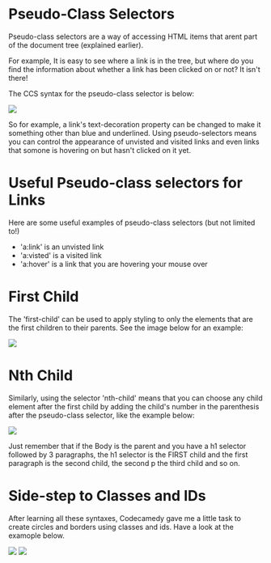 <html>
<head>
	<title>Even More Specificity!</title>
</head>
<body>
<h1>Pseudo-Class Selectors</h1>
<p>Pseudo-class selectors are a way of accessing HTML items that arent part of the document tree (explained earlier).</p>
<p>For example, It is easy to see where a link is in the tree, but where do you find the information about whether a link has been clicked on or not? It isn't there!</p>
<p>The CCS syntax for the pseudo-class selector is below:</p>
<img src="https://s3.eu-west-2.amazonaws.com/sallearnstocode.images/CSS+Syntax+-+Pseudo+Selector.jpeg" />
<p>So for example, a link's text-decoration property can be changed to make it something other than blue and underlined. Using pseudo-selectors means you can control the appearance of unvisted and visited links and even links that somone is hovering on but hasn't clicked on it yet.</p>
<h1>Useful Pseudo-class selectors for Links</h1>
<p>Here are some useful examples of pseudo-class selectors (but not limited to!)</p>
<ul>
	<li> 'a:link' is an unvisted link</li>
	<li> 'a:visted' is a visited link</li>
	<li> 'a:hover' is a link that you are hovering your mouse over</li>
</ul>
<h1>First Child</h1>
<p>The 'first-child' can be used to apply styling to only the elements that are the first children to their parents. See the image below for an example:</p>
<img src="https://s3.eu-west-2.amazonaws.com/sallearnstocode.images/First+Child+Selector.jpeg" />
<h1>Nth Child</h1>
<p>Similarly, using the selector 'nth-child' means that you can choose any child element after the first child by adding the child's number in the parenthesis after the pseudo-class selector, like the example below:</p>
<img src="https://s3.eu-west-2.amazonaws.com/sallearnstocode.images/Nth+Child+Example.jpeg" />
<p>Just remember that if the Body is the parent and you have a h1 selector followed by 3 paragraphs, the h1 selector is the FIRST child and the first paragraph is the second child, the second p the third child and so on.</p>
<h1>Side-step to Classes and IDs</h1>
<p>After learning all these syntaxes, Codecamedy gave me a little task to create circles and borders using classes and ids. Have a look at the examople below.</p>
<img src="https://s3.eu-west-2.amazonaws.com/sallearnstocode.images/CSS+project+1.2.jpeg" />
<img src="https://s3.eu-west-2.amazonaws.com/sallearnstocode.images/CSS+Project+2.2.jpeg" />
</body>
